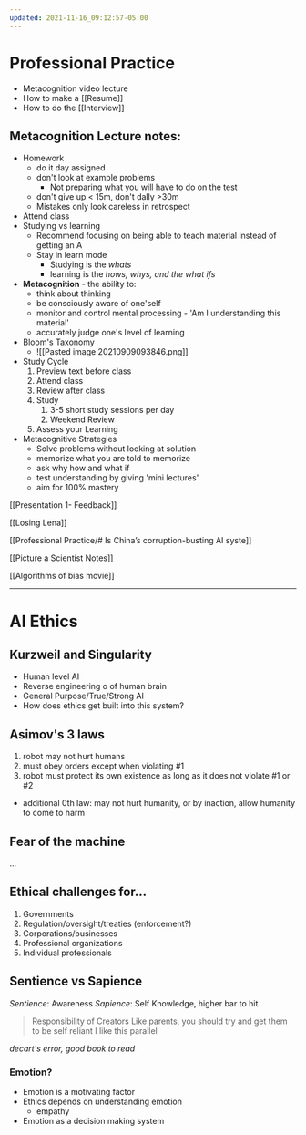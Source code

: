 ```yaml
---
updated: 2021-11-16_09:12:57-05:00
---
```

# Professional Practice
* Metacognition video lecture
* How to make a [[Resume]]
* How to do the [[Interview]]

## Metacognition Lecture notes:
* Homework
	* do it day assigned
	* don't look at example problems
		* Not preparing what you will have to do on the test
	* don't give up < 15m, don't dally >30m
	* Mistakes only look careless in retrospect
* Attend class
* Studying vs learning
	* Recommend focusing on being able to teach material instead of getting an A 
	* Stay in learn mode
		* Studying is the *whats*
		* learning is the *hows, whys, and the what ifs*
* **Metacognition** - the ability to:
	* think about thinking
	* be consciously aware of one'self
	* monitor and control mental processing - 'Am I understanding this material'
	* accurately judge one's level of learning
* Bloom's Taxonomy
	* ![[Pasted image 20210909093846.png]]
* Study Cycle
	1. Preview text before class
	2. Attend class
	3. Review after class
	4. Study
		1. 3-5 short study sessions per day
		2. Weekend Review
	5. Assess your Learning
* Metacognitive Strategies
	* Solve problems without looking at solution
	* memorize what you are told to memorize
	* ask why how and what if
	* test understanding by giving 'mini lectures'
	* aim for 100% mastery


[[Presentation 1- Feedback]]

[[Losing Lena]]

[[Professional Practice/# Is China’s corruption-busting AI syste]]

[[Picture a Scientist Notes]]

[[Algorithms of bias movie]]


---

# AI Ethics
## Kurzweil and Singularity
* Human level AI
* Reverse engineering o of human brain 
* General Purpose/True/Strong AI
* How does ethics get built into this system?

## Asimov's 3 laws
1. robot may not hurt humans
2. must obey orders except when violating #1
3. robot must protect its own existence as long as it does not violate #1 or #2

* additional 0th law: may not hurt humanity, or by inaction, allow humanity to come to harm

## Fear of the machine
...

## Ethical challenges for...
1. Governments
2. Regulation/oversight/treaties (enforcement?)
3. Corporations/businesses
4. Professional organizations
5. Individual professionals

## Sentience vs Sapience
*Sentience*: Awareness
*Sapience*: Self Knowledge, higher bar to hit

> Responsibility of Creators
> Like parents, you should try and get them to be self reliant
> I like this parallel

*decart's error, good book to read*

### Emotion?
* Emotion is a motivating factor
* Ethics depends on understanding emotion
	* empathy
* Emotion as a decision making system

